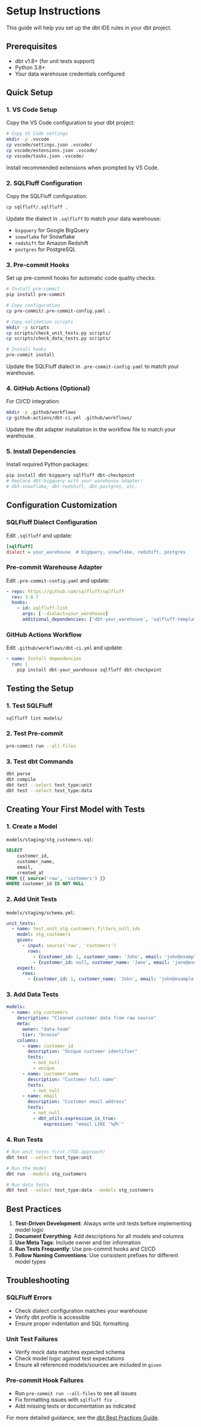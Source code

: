 # Setup Instructions

This guide will help you set up the dbt IDE rules in your dbt project.

## Prerequisites

- dbt v1.8+ (for unit tests support)
- Python 3.8+
- Your data warehouse credentials configured

## Quick Setup

### 1. VS Code Setup

Copy the VS Code configuration to your dbt project:

```bash
# Copy VS Code settings
mkdir -p .vscode
cp vscode/settings.json .vscode/
cp vscode/extensions.json .vscode/
cp vscode/tasks.json .vscode/
```

Install recommended extensions when prompted by VS Code.

### 2. SQLFluff Configuration

Copy the SQLFluff configuration:

```bash
cp sqlfluff/.sqlfluff .
```

Update the dialect in `.sqlfluff` to match your data warehouse:
- `bigquery` for Google BigQuery
- `snowflake` for Snowflake
- `redshift` for Amazon Redshift
- `postgres` for PostgreSQL

### 3. Pre-commit Hooks

Set up pre-commit hooks for automatic code quality checks:

```bash
# Install pre-commit
pip install pre-commit

# Copy configuration
cp pre-commit/.pre-commit-config.yaml .

# Copy validation scripts
mkdir -p scripts
cp scripts/check_unit_tests.py scripts/
cp scripts/check_data_tests.py scripts/

# Install hooks
pre-commit install
```

Update the SQLFluff dialect in `.pre-commit-config.yaml` to match your warehouse.

### 4. GitHub Actions (Optional)

For CI/CD integration:

```bash
mkdir -p .github/workflows
cp github-actions/dbt-ci.yml .github/workflows/
```

Update the dbt adapter installation in the workflow file to match your warehouse.

### 5. Install Dependencies

Install required Python packages:

```bash
pip install dbt-bigquery sqlfluff dbt-checkpoint
# Replace dbt-bigquery with your warehouse adapter:
# dbt-snowflake, dbt-redshift, dbt-postgres, etc.
```

## Configuration Customization

### SQLFluff Dialect Configuration

Edit `.sqlfluff` and update:

```ini
[sqlfluff]
dialect = your_warehouse  # bigquery, snowflake, redshift, postgres
```

### Pre-commit Warehouse Adapter

Edit `.pre-commit-config.yaml` and update:

```yaml
- repo: https://github.com/sqlfluff/sqlfluff
  rev: 3.0.7
  hooks:
    - id: sqlfluff-lint
      args: [--dialect=your_warehouse]
      additional_dependencies: ['dbt-your_warehouse', 'sqlfluff-templater-dbt']
```

### GitHub Actions Workflow

Edit `.github/workflows/dbt-ci.yml` and update:

```yaml
- name: Install dependencies
  run: |
    pip install dbt-your_warehouse sqlfluff dbt-checkpoint
```

## Testing the Setup

### 1. Test SQLFluff

```bash
sqlfluff lint models/
```

### 2. Test Pre-commit

```bash
pre-commit run --all-files
```

### 3. Test dbt Commands

```bash
dbt parse
dbt compile
dbt test --select test_type:unit
dbt test --select test_type:data
```

## Creating Your First Model with Tests

### 1. Create a Model

`models/staging/stg_customers.sql`:
```sql
SELECT
    customer_id,
    customer_name,
    email,
    created_at
FROM {{ source('raw', 'customers') }}
WHERE customer_id IS NOT NULL
```

### 2. Add Unit Tests

`models/staging/schema.yml`:
```yaml
unit_tests:
  - name: test_unit_stg_customers_filters_null_ids
    model: stg_customers
    given:
      - input: source('raw', 'customers')
        rows:
          - {customer_id: 1, customer_name: 'John', email: 'john@example.com', created_at: '2023-01-01'}
          - {customer_id: null, customer_name: 'Jane', email: 'jane@example.com', created_at: '2023-01-02'}
    expect:
      rows:
        - {customer_id: 1, customer_name: 'John', email: 'john@example.com', created_at: '2023-01-01'}
```

### 3. Add Data Tests

```yaml
models:
  - name: stg_customers
    description: "Cleaned customer data from raw source"
    meta:
      owner: "data-team"
      tier: "bronze"
    columns:
      - name: customer_id
        description: "Unique customer identifier"
        tests:
          - not_null
          - unique
      - name: customer_name
        description: "Customer full name"
        tests:
          - not_null
      - name: email
        description: "Customer email address"
        tests:
          - not_null
          - dbt_utils.expression_is_true:
              expression: "email LIKE '%@%'"
```

### 4. Run Tests

```bash
# Run unit tests first (TDD approach)
dbt test --select test_type:unit

# Run the model
dbt run --models stg_customers

# Run data tests
dbt test --select test_type:data --models stg_customers
```

## Best Practices

1. **Test-Driven Development**: Always write unit tests before implementing model logic
2. **Document Everything**: Add descriptions for all models and columns
3. **Use Meta Tags**: Include owner and tier information
4. **Run Tests Frequently**: Use pre-commit hooks and CI/CD
5. **Follow Naming Conventions**: Use consistent prefixes for different model types

## Troubleshooting

### SQLFluff Errors
- Check dialect configuration matches your warehouse
- Verify dbt profile is accessible
- Ensure proper indentation and SQL formatting

### Unit Test Failures
- Verify mock data matches expected schema
- Check model logic against test expectations
- Ensure all referenced models/sources are included in `given`

### Pre-commit Hook Failures
- Run `pre-commit run --all-files` to see all issues
- Fix formatting issues with `sqlfluff fix .`
- Add missing tests or documentation as indicated

For more detailed guidance, see the [dbt Best Practices Guide](dbt-best-practices.md).